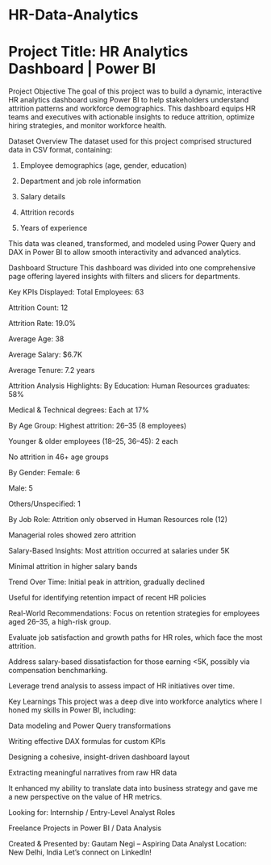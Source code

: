 # HR-Data-Analytics
# Project Title: HR Analytics Dashboard | Power BI
Project Objective
The goal of this project was to build a dynamic, interactive HR analytics dashboard using Power BI to help stakeholders understand attrition patterns and workforce demographics. This dashboard equips HR teams and executives with actionable insights to reduce attrition, optimize hiring strategies, and monitor workforce health.

Dataset Overview
The dataset used for this project comprised structured data in CSV format, containing:

1. Employee demographics (age, gender, education)

2. Department and job role information

3. Salary details

4. Attrition records

5. Years of experience

This data was cleaned, transformed, and modeled using Power Query and DAX in Power BI to allow smooth interactivity and advanced analytics.

 Dashboard Structure
This dashboard was divided into one comprehensive page offering layered insights with filters and slicers for departments.

 Key KPIs Displayed:
 Total Employees: 63

 Attrition Count: 12

 Attrition Rate: 19.0%

 Average Age: 38

 Average Salary: $6.7K

 Average Tenure: 7.2 years

Attrition Analysis Highlights:
By Education:
Human Resources graduates: 58%

Medical & Technical degrees: Each at 17%

 By Age Group:
Highest attrition: 26–35 (8 employees)

Younger & older employees (18–25, 36–45): 2 each

No attrition in 46+ age groups

 By Gender:
Female: 6

Male: 5

Others/Unspecified: 1

 By Job Role:
Attrition only observed in Human Resources role (12)

Managerial roles showed zero attrition

 Salary-Based Insights:
Most attrition occurred at salaries under 5K

Minimal attrition in higher salary bands

 Trend Over Time:
Initial peak in attrition, gradually declined

Useful for identifying retention impact of recent HR policies

 Real-World Recommendations:
Focus on retention strategies for employees aged 26–35, a high-risk group.

Evaluate job satisfaction and growth paths for HR roles, which face the most attrition.

Address salary-based dissatisfaction for those earning <5K, possibly via compensation benchmarking.

Leverage trend analysis to assess impact of HR initiatives over time.

 Key Learnings
This project was a deep dive into workforce analytics where I honed my skills in Power BI, including:

Data modeling and Power Query transformations

Writing effective DAX formulas for custom KPIs

Designing a cohesive, insight-driven dashboard layout

Extracting meaningful narratives from raw HR data

It enhanced my ability to translate data into business strategy and gave me a new perspective on the value of HR metrics.

 Looking for:
 Internship / Entry-Level Analyst Roles

 Freelance Projects in Power BI / Data Analysis

 Created & Presented by:
Gautam Negi – Aspiring Data Analyst
 Location: New Delhi, India
 Let’s connect on LinkedIn!
